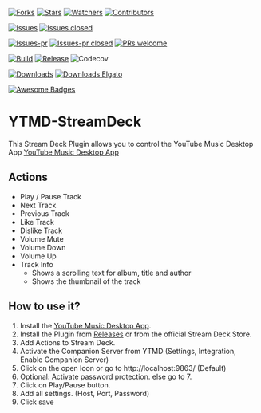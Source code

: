 [![Forks](https://img.shields.io/github/forks/XeroxDev/YTMD-StreamDeck?color=blue&style=for-the-badge)](https://github.com/XeroxDev/YTMD-StreamDeck/network/members)
[![Stars](https://img.shields.io/github/stars/XeroxDev/YTMD-StreamDeck?color=yellow&style=for-the-badge)](https://github.com/XeroxDev/YTMD-StreamDeck/stargazers)
[![Watchers](https://img.shields.io/github/watchers/XeroxDev/YTMD-StreamDeck?color=lightgray&style=for-the-badge)](https://github.com/XeroxDev/YTMD-StreamDeck/watchers)
[![Contributors](https://img.shields.io/github/contributors/XeroxDev/YTMD-StreamDeck?color=green&style=for-the-badge)](https://github.com/XeroxDev/YTMD-StreamDeck/graphs/contributors)

[![Issues](https://img.shields.io/github/issues/XeroxDev/YTMD-StreamDeck?color=yellow&style=for-the-badge)](https://github.com/XeroxDev/YTMD-StreamDeck/issues)
[![Issues closed](https://img.shields.io/github/issues-closed/XeroxDev/YTMD-StreamDeck?color=yellow&style=for-the-badge)](https://github.com/XeroxDev/YTMD-StreamDeck/issues?q=is%3Aissue+is%3Aclosed)

[![Issues-pr](https://img.shields.io/github/issues-pr/XeroxDev/YTMD-StreamDeck?color=yellow&style=for-the-badge)](https://github.com/XeroxDev/YTMD-StreamDeck/pulls)
[![Issues-pr closed](https://img.shields.io/github/issues-pr-closed/XeroxDev/YTMD-StreamDeck?color=yellow&style=for-the-badge)](https://github.com/XeroxDev/YTMD-StreamDeck/pulls?q=is%3Apr+is%3Aclosed)
[![PRs welcome](https://img.shields.io/badge/PRs-welcome-brightgreen.svg?style=for-the-badge)](https://github.com/XeroxDev/YTMD-StreamDeck/compare)

[![Build](https://img.shields.io/github/workflow/status/XeroxDev/YTMD-StreamDeck/CI-CD?style=for-the-badge)](https://github.com/XeroxDev/YTMD-StreamDeck/actions?query=workflow%3A%22CI-CD%22)
[![Release](https://img.shields.io/github/release/XeroxDev/YTMD-StreamDeck?color=black&style=for-the-badge)](https://github.com/XeroxDev/YTMD-StreamDeck/releases)
![Codecov](https://img.shields.io/codecov/c/github/XeroxDev/YTMD-StreamDeck?style=for-the-badge)

[![Downloads](https://img.shields.io/github/downloads/XeroxDev/YTMD-StreamDeck/total.svg?color=cyan&style=for-the-badge&logo=github)]()
[![Downloads Elgato](https://img.shields.io/badge/dynamic/json?color=cyan&label=Elgato%20Downloads&query=ytmd&style=for-the-badge&url=https%3A%2F%2Fapi.xeroxdev.de%2Fpublic%2Felgato-downloads.json)]()

[![Awesome Badges](https://img.shields.io/badge/badges-awesome-green?style=for-the-badge)](https://shields.io)

# YTMD-StreamDeck

This Stream Deck Plugin allows you to control the YouTube Music Desktop
App [YouTube Music Desktop App](https://github.com/ytmdesktop/ytmdesktop)

## Actions

- Play / Pause Track
- Next Track
- Previous Track
- Like Track
- Dislike Track
- Volume Mute
- Volume Down
- Volume Up
- Track Info
  - Shows a scrolling text for album, title and author
  - Shows the thumbnail of the track

## How to use it?

1. Install the [YouTube Music Desktop App](https://github.com/ytmdesktop/ytmdesktop).
2. Install the Plugin from [Releases](https://github.com/XeroxDev/YTMD-StreamDeck/releases) or from the official Stream
   Deck Store.
3. Add Actions to Stream Deck.
4. Activate the Companion Server from YTMD (Settings, Integration, Enable Companion Server)
5. Click on the open Icon or go to http://localhost:9863/ (Default)
6. Optional: Activate password protection. else go to 7.
7. Click on Play/Pause button.
8. Add all settings. (Host, Port, Password)
9. Click save
